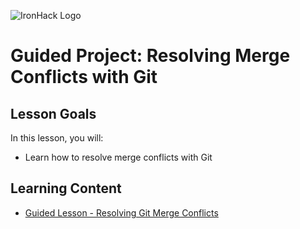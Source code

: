 ![IronHack Logo](https://s3-eu-west-1.amazonaws.com/ih-materials/uploads/upload_d5c5793015fec3be28a63c4fa3dd4d55.png)

# Guided Project: Resolving Merge Conflicts with Git

## Lesson Goals

In this lesson, you will:

- Learn how to resolve merge conflicts with Git

## Learning Content

- [Guided Lesson - Resolving Git Merge Conflicts](merge-conflict.md)
